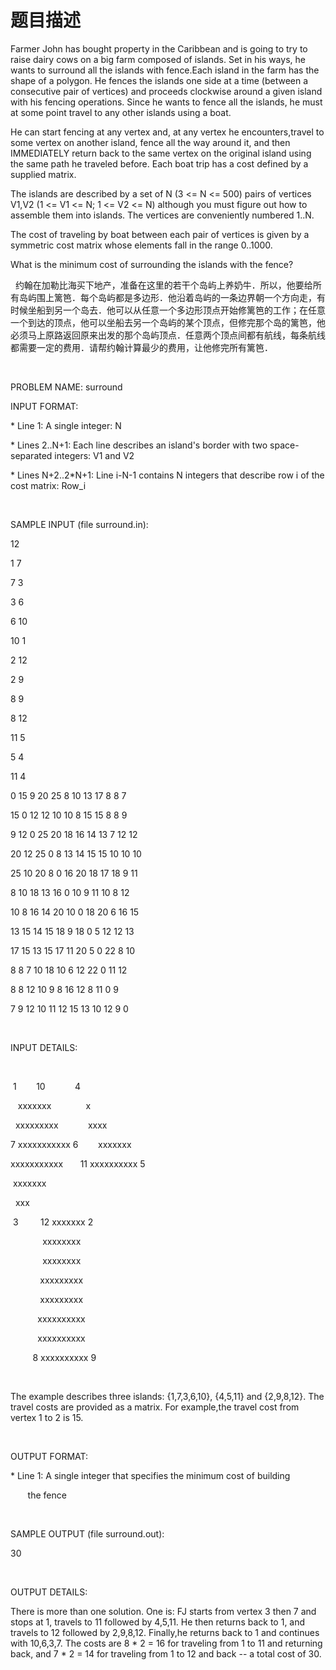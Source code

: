 # 题目描述


<p>
Farmer John has bought property in the Caribbean and is going to try to raise dairy cows on a big farm composed of islands. Set in his ways, he wants to surround all the islands with fence.Each island in the farm has the shape of a polygon. He fences the islands one side at a time (between a consecutive pair of vertices) and proceeds clockwise around a given island with his fencing operations. Since he wants to fence all the islands, he must at some point travel to any other islands using a boat.
</p>
<p>
He can start fencing at any vertex and, at any vertex he encounters,travel to some vertex on another island, fence all the way around it, and then IMMEDIATELY return back to the same vertex on the original island using the same path he traveled before. Each boat trip has a cost defined by a supplied matrix.
</p>
<p>
The islands are described by a set of N (3 &lt;= N &lt;= 500) pairs of vertices V1,V2 (1 &lt;= V1 &lt;= N; 1 &lt;= V2 &lt;= N) although you must figure out how to assemble them into islands. The vertices are conveniently numbered 1..N.
</p>
<p>
The cost of traveling by boat between each pair of vertices is given by a symmetric cost matrix whose elements fall in the range 0..1000.
</p>
<p>
What is the minimum cost of surrounding the islands with the fence?
</p>
<p>
  约翰在加勒比海买下地产，准备在这里的若干个岛屿上养奶牛．所以，他要给所有岛屿围上篱笆．每个岛屿都是多边形．他沿着岛屿的一条边界朝一个方向走，有时候坐船到另一个岛去．他可以从任意一个多边形顶点开始修篱笆的工作；在任意一个到达的顶点，他可以坐船去另一个岛屿的某个顶点，但修完那个岛的篱笆，他必须马上原路返回原来出发的那个岛屿顶点．任意两个顶点间都有航线，每条航线都需要一定的费用．请帮约翰计算最少的费用，让他修完所有篱笆．
</p>
<p>
 
</p>
<p>
PROBLEM NAME: surround
</p>
<p>
INPUT FORMAT:
</p>
<p>
* Line 1: A single integer: N
</p>
<p>
* Lines 2..N+1: Each line describes an island&#39;s border with two space-separated integers: V1 and V2
</p>
<p>
* Lines N+2..2*N+1: Line i-N-1 contains N integers that describe row i of the cost matrix: Row_i
</p>
<p>
<br/>
</p>
<p>
SAMPLE INPUT (file surround.in):
</p>
<p>
12
</p>
<p>
1 7
</p>
<p>
7 3
</p>
<p>
3 6
</p>
<p>
6 10
</p>
<p>
10 1
</p>
<p>
2 12
</p>
<p>
2 9
</p>
<p>
8 9
</p>
<p>
8 12
</p>
<p>
11 5
</p>
<p>
5 4
</p>
<p>
11 4
</p>
<p>
0 15 9 20 25 8 10 13 17 8 8 7
</p>
<p>
15 0 12 12 10 10 8 15 15 8 8 9
</p>
<p>
9 12 0 25 20 18 16 14 13 7 12 12
</p>
<p>
20 12 25 0 8 13 14 15 15 10 10 10
</p>
<p>
25 10 20 8 0 16 20 18 17 18 9 11
</p>
<p>
8 10 18 13 16 0 10 9 11 10 8 12
</p>
<p>
10 8 16 14 20 10 0 18 20 6 16 15
</p>
<p>
13 15 14 15 18 9 18 0 5 12 12 13
</p>
<p>
17 15 13 15 17 11 20 5 0 22 8 10
</p>
<p>
8 8 7 10 18 10 6 12 22 0 11 12
</p>
<p>
8 8 12 10 9 8 16 12 8 11 0 9
</p>
<p>
7 9 12 10 11 12 15 13 10 12 9 0
</p>
<p>
<br/>
</p>
<p>
INPUT DETAILS:
</p>
<p>
<br/>
</p>
<p>
 1        10            4
</p>
<p>
   xxxxxxx              x
</p>
<p>
  xxxxxxxxx            xxxx
</p>
<p>
7 xxxxxxxxxxx 6        xxxxxxx
</p>
<p>
xxxxxxxxxxx       11 xxxxxxxxxx 5
</p>
<p>
 xxxxxxx
</p>
<p>
  xxx
</p>
<p>
 3         12 xxxxxxx 2
</p>
<p>
             xxxxxxxx
</p>
<p>
             xxxxxxxx
</p>
<p>
            xxxxxxxxx
</p>
<p>
            xxxxxxxxx
</p>
<p>
           xxxxxxxxxx
</p>
<p>
           xxxxxxxxxx
</p>
<p>
         8 xxxxxxxxxx 9
</p>
<p>
<br/>
</p>
<p>
The example describes three islands: {1,7,3,6,10}, {4,5,11} and {2,9,8,12}. The travel costs are provided as a matrix. For example,the travel cost from vertex 1 to 2 is 15.
</p>
<p>
<br/>
</p>
<p>
OUTPUT FORMAT:
</p>
<p>
* Line 1: A single integer that specifies the minimum cost of building
</p>
<p>
       the fence
</p>
<p>
<br/>
</p>
<p>
SAMPLE OUTPUT (file surround.out):
</p>
<p>
30
</p>
<p>
<br/>
</p>
<p>
OUTPUT DETAILS:
</p>
<p>
There is more than one solution. One is: FJ starts from vertex 3 then 7 and stops at 1, travels to 11 followed by 4,5,11. He then returns back to 1, and travels to 12 followed by 2,9,8,12. Finally,he returns back to 1 and continues with 10,6,3,7. The costs are 8 * 2 = 16 for traveling from 1 to 11 and returning back, and 7 * 2 = 14 for traveling from 1 to 12 and back -- a total cost of 30.
</p>
